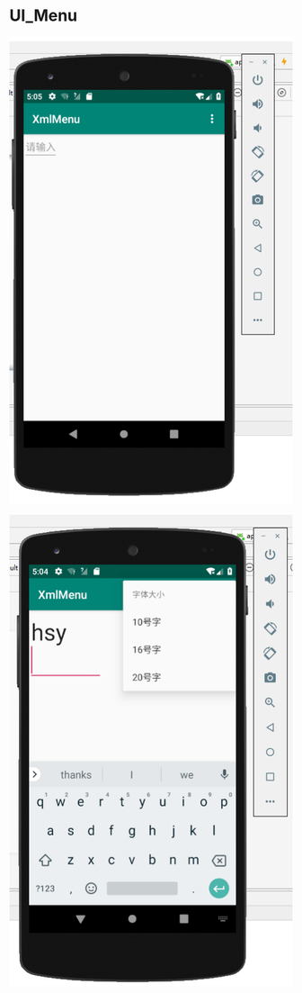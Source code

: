 # UI_Menu
![image](https://github.com/No-91/UI_Menu/blob/master/image/%E6%8D%95%E8%8E%B75.PNG)


![image](https://github.com/No-91/UI_Menu/blob/master/image/%E6%8D%95%E8%8E%B73.PNG)
